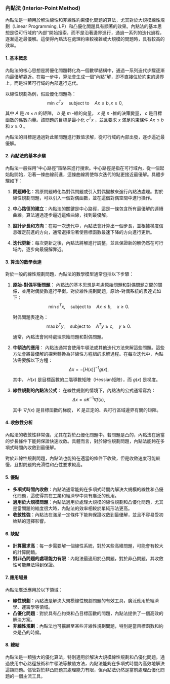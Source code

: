 ### 內點法 (Interior-Point Method)

內點法是一類用於解決線性和非線性約束優化問題的算法，尤其對於大規模線性規劃（Linear Programming, LP）和凸優化問題具有顯著的效果。內點法的基本思想是從可行域的“內部”開始搜索，而不是沿著邊界進行，通過一系列的迭代過程，逐漸逼近最優解。這使得內點法在處理約束較複雜或大規模的問題時，具有較高的效率。

#### 1. **基本概念**

內點法的核心思想是將優化問題轉化為一個數學結構中，通過一系列迭代步驟逐漸向最優解靠近。在每一步中，算法會生成一個“內點”解，即不直接位於約束的邊界上，而是沿著可行域的內部進行迭代。

以線性規劃為例，假設優化問題為：
$$\min \, c^T x \quad \text{subject to} \quad Ax \leq b, \, x \geq 0,$$

其中  $`A`$  是  $`m \times n`$  的矩陣， $`b`$  是  $`m`$ -維的向量， $`x`$  是  $`n`$ -維的決策變量， $`c`$  是目標函數的係數向量。該問題的目標是最小化  $`c^T x`$ ，並且要求  $`x`$  滿足約束條件  $`Ax \leq b`$  和  $`x \geq 0`$ 。

內點法的目標是通過對此類問題進行數值求解，從可行域的內部出發，逐步逼近最優解。

#### 2. **內點法的基本步驟**

內點法一般採用“中心路徑”策略來進行搜索。中心路徑是指在可行域內，從一個起始點開始，沿著一條曲線前進，這條曲線將使每次迭代的點更接近最優解。具體步驟如下：

1. **問題轉化**：將原問題轉化為對偶問題或引入對偶變數來進行內點法處理。對於線性規劃問題，可以引入一個對偶函數，並在這個對偶空間中進行操作。

2. **中心路徑的建立**：內點法的關鍵是中心路徑，這是一條包含所有最優解的連續曲線。算法通過逐步逼近這條曲線，找到最優解。

3. **設計步長和方向**：在每一次迭代中，內點法會計算出一個步長，並根據梯度信息確定前進的方向，通常選擇沿著使目標函數最速下降的方向進行更新。

4. **迭代更新**：每次更新之後，內點法將解進行調整，並且保證新的解仍然在可行域內，逐步向最優解靠近。

#### 3. **算法的數學表達**

對於一般的線性規劃問題，內點法的數學模型通常包括以下步驟：

1. **原始-對偶平衡問題**：
   內點法的基本思想是考慮原始問題和對偶問題之間的關係，並用對偶變數進行平衡。對於線性規劃問題，原始-對偶系統的表達式如下：
   $$\min c^T x, \quad \text{subject to} \quad Ax \leq b, \quad x \geq 0.$$

   對偶問題表達為：
   $$\max b^T y, \quad \text{subject to} \quad A^T y \geq c, \quad y \geq 0.$$

   通常，內點法會同時處理原始問題和對偶問題。

2. **牛頓法的應用**：
   內點法通常會使用牛頓法或其他迭代方法來解這些問題。這些方法會將最優解的探索轉換為非線性方程組的求解過程。在每次迭代中，內點法需要解以下方程：
   $$\Delta x = -[H(x)]^{-1} g(x),$$

   其中， $`H(x)`$  是目標函數的二階導數矩陣（Hessian矩陣），而  $`g(x)`$  是梯度。

3. **線性規劃的內點法公式**：
   在線性規劃的情境下，內點法的公式通常寫為：
   $$\Delta x = \alpha K^{-1} \nabla f(x),$$

   其中  $`\nabla f(x)`$  是目標函數的梯度， $`K`$  是正定的、與可行區域邊界有關的矩陣。

#### 4. **收斂性分析**

內點法的收斂性非常強，尤其在對於凸優化問題中。若問題是凸的，內點法在適當的步長條件下能夠保證快速收斂。具體而言，對於線性規劃問題，內點法能夠在多項式時間內收斂到最優解。

對於非線性規劃問題，內點法也能夠在適當的條件下收斂，但是收斂速度可能較慢，且對問題的光滑性和凸性要求較高。

#### 5. **優點**

- **多項式時間內收斂**：內點法通常能夠在多項式時間內解決大規模的線性和凸優化問題，這使得其在工業和經濟學中具有廣泛的應用。
- **適用於大規模問題**：內點法適用於處理大規模的線性規劃和凸優化問題，尤其是當問題的維度很大時，內點法的效率相較於單純形法更高。
- **收斂性強**：內點法在滿足一定條件下能夠保證收斂到最優解，並且不容易受初始點的選擇影響。

#### 6. **缺點**

- **計算需求高**：每一步需要解一個線性系統，對於某些高維問題，可能會有較大的計算開銷。
- **對非凸問題的處理能力有限**：內點法最適用於凸問題，對於非凸問題，其收斂性可能無法得到保證。

#### 7. **應用場景**

內點法廣泛應用於以下領域：

- **線性規劃**：內點法是解決大規模線性規劃問題的有效工具，廣泛應用於經濟學、運籌學等領域。
- **凸優化問題**：對於具有凸約束和凸目標函數的問題，內點法提供了一個高效的解決方案。
- **非線性規劃**：內點法也可擴展至某些非線性規劃問題，特別是當目標函數和約束是凸的時候。

#### 8. **總結**

內點法是一類強大的優化算法，特別適用於解決大規模線性規劃和凸優化問題。通過使用中心路徑技術和牛頓法等數值方法，內點法能夠在多項式時間內高效地解決這類問題。儘管對於非凸問題其處理能力有限，但內點法仍然是當前處理凸優化問題的一個主流工具。